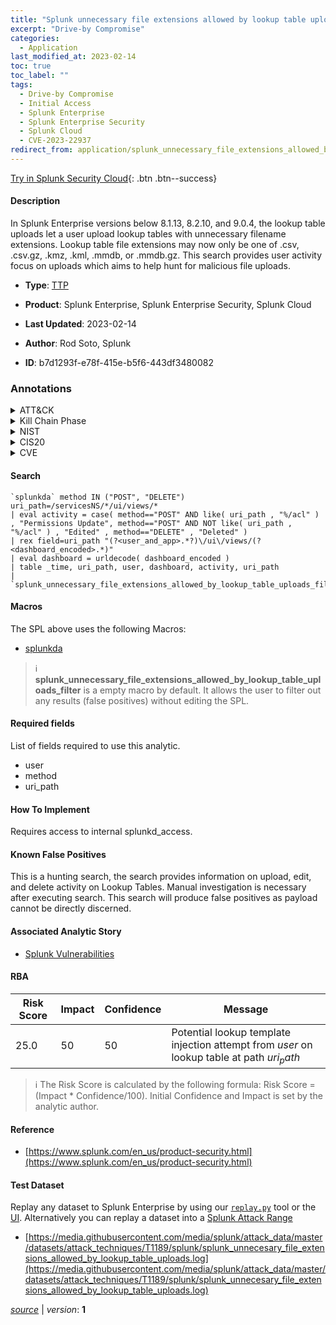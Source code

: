 ```yaml
---
title: "Splunk unnecessary file extensions allowed by lookup table uploads"
excerpt: "Drive-by Compromise"
categories:
  - Application
last_modified_at: 2023-02-14
toc: true
toc_label: ""
tags:
  - Drive-by Compromise
  - Initial Access
  - Splunk Enterprise
  - Splunk Enterprise Security
  - Splunk Cloud
  - CVE-2023-22937
redirect_from: application/splunk_unnecessary_file_extensions_allowed_by_lookup_table_uploads/
---
```




[Try in Splunk Security Cloud](https://www.splunk.com/en_us/cyber-security.html){: .btn .btn--success}

#### Description

In Splunk Enterprise versions below 8.1.13, 8.2.10, and 9.0.4, the lookup table uploads let a user upload lookup tables with unnecessary filename extensions. Lookup table file extensions may now only be one of .csv, .csv.gz, .kmz, .kml, .mmdb, or .mmdb.gz. This search provides user activity focus on uploads which aims to help hunt for malicious file uploads.

- **Type**: [TTP](https://github.com/splunk/security_content/wiki/Detection-Analytic-Types)
- **Product**: Splunk Enterprise, Splunk Enterprise Security, Splunk Cloud

- **Last Updated**: 2023-02-14
- **Author**: Rod Soto, Splunk
- **ID**: b7d1293f-e78f-415e-b5f6-443df3480082

### Annotations
<details>
  <summary>ATT&CK</summary>

<div markdown="1">

#### [ATT&CK](https://attack.mitre.org/)

| ID          | Technique   | Tactic         |
| ----------- | ----------- |--------------- |
| [T1189](https://attack.mitre.org/techniques/T1189/) | Drive-by Compromise | Initial Access |

</div>
</details>


<details>
  <summary>Kill Chain Phase</summary>

<div markdown="1">

* Delivery


</div>
</details>


<details>
  <summary>NIST</summary>

<div markdown="1">

* DE.CM



</div>
</details>

<details>
  <summary>CIS20</summary>

<div markdown="1">

* CIS 10



</div>
</details>

<details>
  <summary>CVE</summary>

<div markdown="1">

| ID          | Summary | [CVSS](https://nvd.nist.gov/vuln-metrics/cvss) |
| ----------- | ----------- | -------------- |
| [CVE-2023-22937](https://nvd.nist.gov/vuln/detail/CVE-2023-22937) | In Splunk Enterprise versions below 8.1.13, 8.2.10, and 9.0.4, the lookup table upload feature let a user upload lookup tables with unnecessary filename extensions. Lookup table file extensions may now be one of the following only: .csv, .csv.gz, .kmz, .kml, .mmdb, or .mmdb.gzl. For more information on lookup table files, see [About lookups](https://docs.splunk.com/Documentation/Splunk/latest/Knowledge/Aboutlookupsandfieldactions). | None |



</div>
</details>


#### Search

```
`splunkda` method IN ("POST", "DELETE") uri_path=/servicesNS/*/ui/views/* 
| eval activity = case( method=="POST" AND like( uri_path , "%/acl" ) , "Permissions Update", method=="POST" AND NOT like( uri_path , "%/acl" ) , "Edited" , method=="DELETE" , "Deleted" ) 
| rex field=uri_path "(?<user_and_app>.*?)\/ui\/views/(?<dashboard_encoded>.*)" 
| eval dashboard = urldecode( dashboard_encoded ) 
| table _time, uri_path, user, dashboard, activity, uri_path 
| `splunk_unnecessary_file_extensions_allowed_by_lookup_table_uploads_filter`
```

#### Macros
The SPL above uses the following Macros:
* [splunkda](https://github.com/splunk/security_content/blob/develop/macros/splunkda.yml)

> :information_source:
> **splunk_unnecessary_file_extensions_allowed_by_lookup_table_uploads_filter** is a empty macro by default. It allows the user to filter out any results (false positives) without editing the SPL.



#### Required fields
List of fields required to use this analytic.
* user
* method
* uri_path



#### How To Implement
Requires access to internal splunkd_access.
#### Known False Positives
This is a hunting search, the search provides information on upload, edit, and delete activity on Lookup Tables. Manual investigation is necessary after executing search. This search will produce false positives as payload cannot be directly discerned.

#### Associated Analytic Story
* [Splunk Vulnerabilities](/stories/splunk_vulnerabilities)




#### RBA

| Risk Score  | Impact      | Confidence   | Message      |
| ----------- | ----------- |--------------|--------------|
| 25.0 | 50 | 50 | Potential lookup template injection attempt from $user$ on lookup table at path $uri_path$ |


> :information_source:
> The Risk Score is calculated by the following formula: Risk Score = (Impact * Confidence/100). Initial Confidence and Impact is set by the analytic author.


#### Reference

* [https://www.splunk.com/en_us/product-security.html](https://www.splunk.com/en_us/product-security.html)



#### Test Dataset
Replay any dataset to Splunk Enterprise by using our [`replay.py`](https://github.com/splunk/attack_data#using-replaypy) tool or the [UI](https://github.com/splunk/attack_data#using-ui).
Alternatively you can replay a dataset into a [Splunk Attack Range](https://github.com/splunk/attack_range#replay-dumps-into-attack-range-splunk-server)

* [https://media.githubusercontent.com/media/splunk/attack_data/master/datasets/attack_techniques/T1189/splunk/splunk_unnecesary_file_extensions_allowed_by_lookup_table_uploads.log](https://media.githubusercontent.com/media/splunk/attack_data/master/datasets/attack_techniques/T1189/splunk/splunk_unnecesary_file_extensions_allowed_by_lookup_table_uploads.log)



[*source*](https://github.com/splunk/security_content/tree/develop/detections/application/splunk_unnecessary_file_extensions_allowed_by_lookup_table_uploads.yml) \| *version*: **1**